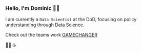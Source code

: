 ### Hello, I'm Dominic 👋🏽

I am currently a `Data Scientist` at the DoD, focusing on policy understanding through Data Science.

Check out the teams work [GAMECHANGER](https://github.com/dod-advana/gamechanger)

:climbing_man: :coffee:

<!--
**DomCritchlow/DomCritchlow** is a ✨ _special_ ✨ repository because its `README.md` (this file) appears on your GitHub profile.

Here are some ideas to get you started:

- 🔭 I’m currently working on ...
- 🌱 I’m currently learning ...
- 👯 I’m looking to collaborate on ...
- 🤔 I’m looking for help with ...
- 💬 Ask me about ...
- 📫 How to reach me: ...
- 😄 Pronouns: ...
- ⚡ Fun fact: ...
-->

